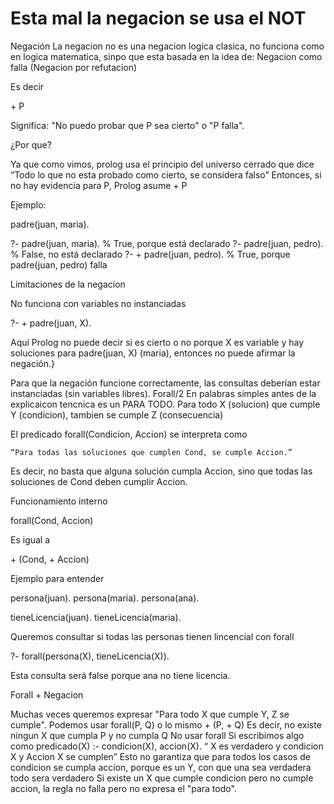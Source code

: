 # Esta mal la negacion se usa el NOT

Negación
La negacion no es una negacion logica clasica, no funciona como en logica matematica, sinpo que esta basada en la idea de: Negacion como falla (Negacion por refutacion)

Es decir

\+ P

Significa: "No puedo probar que P sea cierto" o "P falla".

¿Por que?

Ya que como vimos, prolog usa el principio del universo cerrado que dice “Todo lo que no esta probado como cierto, se considera falso” Entonces, si no hay evidencia para P, Prolog asume \+ P

Ejemplo:

padre(juan, maria).

?- padre(juan, maria).   % True, porque está declarado
?- padre(juan, pedro).   % False, no está declarado
?- \+ padre(juan, pedro). % True, porque padre(juan, pedro) falla

Limitaciones de la negacion

No funciona con variables no instanciadas

?- \+ padre(juan, X).

Aquí Prolog no puede decir si es cierto o no porque X es variable y hay soluciones para padre(juan, X) (maria), entonces no puede afirmar la negación.}

Para que la negación funcione correctamente, las consultas deberían estar instanciadas (sin variables libres).
Forall/2
En palabras simples antes de la explicaicon tencnica es un PARA TODO.
Para todo X (solucion) que cumple Y (condicion), tambien se cumple Z (consecuencia)

El predicado forall(Condicion, Accion) se interpreta como

	“Para todas las soluciones que cumplen Cond, se cumple Accion.”

Es decir, no basta que alguna solución cumpla Accion, sino que todas las soluciones de Cond deben cumplir Accion.

Funcionamiento interno

forall(Cond, Accion)  

Es igual a

 \+ (Cond, \+ Accion)

Ejemplo para entender

persona(juan).
persona(maria).
persona(ana).

tieneLicencia(juan).
tieneLicencia(maria).

Queremos consultar si todas las personas tienen lincencial con forall

?- forall(persona(X), tieneLicencia(X)).

Esta consulta será false porque ana no tiene licencia.

Forall + Negacion

Muchas veces queremos expresar 
"Para todo X que cumple Y, Z se cumple".
Podemos usar 
forall(P, Q)
o lo mismo
\+ (P, \+ Q)
Es decir, no existe ningun X que cumpla P y no cumpla Q
No usar forall
Si escribimos algo como
predicado(X) :- condicion(X), accion(X).
“ X es verdadero y condicion X y Accion X se cumplen”
Esto no garantiza que para todos los casos de condicion se cumpla accion, porque es un Y, con que una sea verdadera todo sera verdadero
Si existe un X que cumple condicion pero no cumple accion, la regla no falla pero no expresa el "para todo".



